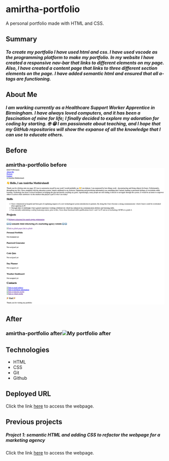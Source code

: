# amirtha-portfolio
A personal portfolio made with HTML and CSS. 


## Summary

##### To create my portfolio I have used html and css. I have used vscode as the programming platform to make my portfolio. In my website I have created a responsive nav-bar that links to different elements on my page. Also, I have created a content page that links to three different section elements on the page. I have added semantic html and ensured that all a-tags are functioning.

## About Me

##### I am working currently as a Healthcare Support Worker Apprentice in Birmingham. I have always loved computers, and it has been a fascination of mine for life; I finally decided to explore my adoration for coding by starting. :nerd_face: :grin: I am passionate about teaching, and I hope that my GitHub repositories will show the expanse of all the knowledge that I can use to educate others.

## Before

### amirtha-portfolio  before![My portfolio before](./assets/images/amirtha-portfolio%20before.png "before")

## After

### amirtha-portfolio after![ My portfolio after](./assets/images/amirtha-portfolio%20after.png "after")

## Technologies

- HTML
- CSS
- Git
- Github

## Deployed URL 

Click the link [here](https://amirtha-coder.github.io/amirtha-portfolio/) to access the webpage.

## Previous projects

##### Project 1: semantic HTML and adding CSS to refactor the webpage for a marketing agency 

Click the link [here](https://winner-am1.github.io/semantic_html_refactor/) to access the webpage.

